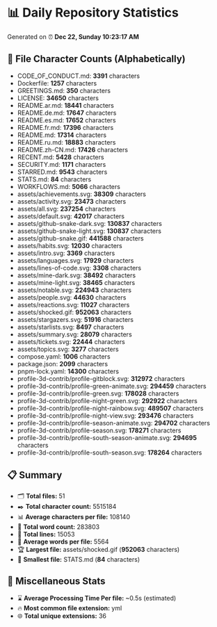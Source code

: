 # 📊 Daily Repository Statistics
Generated on ⏰ **Dec 22, Sunday 10:23:17 AM**

## 📂 File Character Counts (Alphabetically)
- CODE_OF_CONDUCT.md: **3391** characters
- Dockerfile: **1257** characters
- GREETINGS.md: **350** characters
- LICENSE: **34650** characters
- README.ar.md: **18441** characters
- README.de.md: **17647** characters
- README.es.md: **17652** characters
- README.fr.md: **17396** characters
- README.md: **17314** characters
- README.ru.md: **18883** characters
- README.zh-CN.md: **17426** characters
- RECENT.md: **5428** characters
- SECURITY.md: **1171** characters
- STARRED.md: **9543** characters
- STATS.md: **84** characters
- WORKFLOWS.md: **5066** characters
- assets/achievements.svg: **38309** characters
- assets/activity.svg: **23473** characters
- assets/all.svg: **237254** characters
- assets/default.svg: **42017** characters
- assets/github-snake-dark.svg: **130837** characters
- assets/github-snake-light.svg: **130837** characters
- assets/github-snake.gif: **441588** characters
- assets/habits.svg: **12030** characters
- assets/intro.svg: **3369** characters
- assets/languages.svg: **17929** characters
- assets/lines-of-code.svg: **3308** characters
- assets/mine-dark.svg: **38492** characters
- assets/mine-light.svg: **38465** characters
- assets/notable.svg: **224943** characters
- assets/people.svg: **44630** characters
- assets/reactions.svg: **11027** characters
- assets/shocked.gif: **952063** characters
- assets/stargazers.svg: **51916** characters
- assets/starlists.svg: **8497** characters
- assets/summary.svg: **28079** characters
- assets/tickets.svg: **22444** characters
- assets/topics.svg: **3277** characters
- compose.yaml: **1006** characters
- package.json: **2099** characters
- pnpm-lock.yaml: **14300** characters
- profile-3d-contrib/profile-gitblock.svg: **312972** characters
- profile-3d-contrib/profile-green-animate.svg: **294459** characters
- profile-3d-contrib/profile-green.svg: **178028** characters
- profile-3d-contrib/profile-night-green.svg: **292922** characters
- profile-3d-contrib/profile-night-rainbow.svg: **489507** characters
- profile-3d-contrib/profile-night-view.svg: **293476** characters
- profile-3d-contrib/profile-season-animate.svg: **294702** characters
- profile-3d-contrib/profile-season.svg: **178271** characters
- profile-3d-contrib/profile-south-season-animate.svg: **294695** characters
- profile-3d-contrib/profile-south-season.svg: **178264** characters

## 📋 Summary
- 🗂️ **Total files:** 51
- ✒️ **Total character count:** 5515184
- 📊 **Average characters per file:** 108140
- 📝 **Total word count:** 283803
- 🧾 **Total lines:** 15053
- 📐 **Average words per file:** 5564
- 🏆 **Largest file:** assets/shocked.gif (**952063** characters)
- 🥉 **Smallest file:** STATS.md (**84** characters)

## 🌟 Miscellaneous Stats
- ⌛ **Average Processing Time Per file:** ~0.5s (estimated)
- 🔥 **Most common file extension:** yml
- 🌐 **Total unique extensions:** 36
